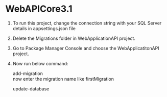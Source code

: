 # WebAPICore3.1

1. To run this project, change the connection string with your SQL Server details in appsettings.json file
2. Delete the Migrations folder in WebApplicationAPI project.
3. Go to Package Manager Console and choose the WebApplicatitonAPI project.
4. Now run below command:
    
    add-migration   
    now enter the migration name like firstMigration
    
    update-database
    

